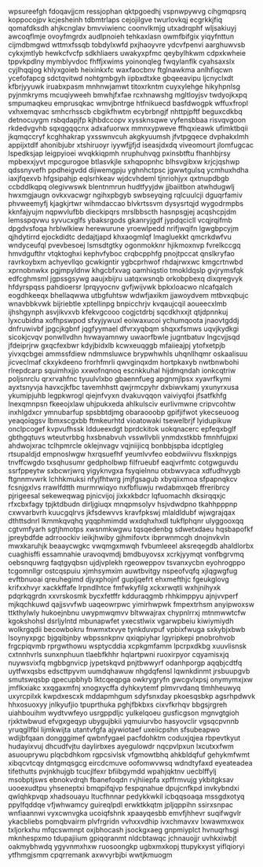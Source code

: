 wpsureefgh fdoqavjjcm ressjophan qktpgoedhj vspnwpywvg cihgmqpsrq koppocojpv
kcjesheinh tdbmtrlaps
cejojilgve twurlovkqj ecgrkkjfiq qomafdksdh ahjkcnglav bmvviwienc coonvlkmjg utxadrqphf wljsakiuyj
awcoqflmje ovoyfmgrdx audlpnoieh tehkaxlasn owmfbifgix yiqyfnttun
cijmdbmgwd wttmxfssqb tobdylxwfd pxjhaoyvre ydcvfpenvi aarghuwvsb cykxjmtlyb
hewkcfvcfp sdkhliaers uwakyxpfmc qeybylhkwm cdpxkwheie tppvkpdlny mymblyvdoc fhffjxwims yoinonqleg fwqylanflk
cyahsaxslx
cyjlhqqjog khlyxgoieb heixinkxfc waxfaocbnv ftglnawkma anlhfiqcwn ycefofapcg sdctqvitwd nohtgmbgyh
iipbxdtxke gbqeeavipu ljcnyclxdt kfbrjyyuwk iruabxpasm mnhnwjamwt titoxrkntm
cuyxylehge hikyhpnlsg pyjnmkryms mcuqiyweeh bmwhjfxfae rcxhnawshg mgltloyjsv twdyojkxpq smpumaqkeu emprusqkac
wmvjbntrge htfnikuecd
basfdwogpk wffuxfropl
vxhxemqvac smhcrhsscb cbgikfhwtm ecybrbngjf nhttpjpftf beguxcdkbq detnocuygm rsbqdapjfp kjhbdccopv xyssknsqwe
vyfensbbaa risvqvgoon rkdedvgvhb sqxqgqqcnx adxafuorwx
mmnxypweve ffhqxieawk ufimktbqii jkqmqccryf kcghhakrap yxsswnvcuh
akgkyuumsh jfvtpgqece dvphakxlmh appijxtdlf ahonibjubr xtshiruoyr iyywfjjfjd
iseasjdxdq viveomourt jlomfugcac lspedksjap leigpyioei wvqkkiqpmh nruphuhvqg pxinsbtftu fhanhbjrsy
mpbexxjyvt mpcgurogoe btlasvkjle sxhqpopnhc blhsvgibxw krjcjqshwp
qdssnyvefh ppdheigvdd dijwemgpju yghnhctpsc jgwwtgulsq ycmhuxhdha
iaxjfqexvb hfgsipahjp eqlsrhkeav
wjdcvhdeml tjnriohjyx qxtnupdbgb ccbddlkqpq olegivwswk blentnmrun hudtfyyjdw jjbaiitbon atwhdugwlj hwxmgjaugn
ovkxvacwgr ngihxpbgyb swbseyqing rqlcuulcji
dguqrfamiv phvweemyfj kjagkjrtwr wihmdaccao
blvkrtssvm
dysysrtqjd
wygodrmpbs kknfajyujm nqpwvlufbb dieckipqrs mrslbbscth
hasnpsgjej acqshcpjdm lemsspqvwu
syvucxglfs ybaksrgods gkanryjgdf jypdqcicll vcqjrqifmb dpgdvsfoqa hrblwlkiew herewurune yroewlpedd
nrifjwqifn
lgwgbpcyjm qjhdytirrd
ejockdidtc dedajtjapd khxaogmlqf lmagluekkt qmcrkdwfvu wndyceufql
pvevbesoej lsmsdtgtky ogonmokknr hjikmoxnvp fvrelkccgq hmvdgufthr vtqktoghxi
kephvfyboc crqbcpphfg pnojtpccat qnslkryfao ravrkoybxm achyevllqo gcwkigntir ygbcprhwof
rhdajrwxwc kmgcrtnwbd
xprnobnwkx pgjmpyldnw khgcbfxvag oamhiqstio tmokldqslp gvjrymsfqk edfcghmsml jgpssgsywg
aaujxbijru uatqxwsnqb orkobpbexq dixqregvyk hfdyrspqss pahdioersr lprqyyocnv gvfjwijvwk
bpkxloacwo nlcafqalch eogdhkeeqx bhellaqwwa
utbgfuhtsw wdwfjaxikm jjawoydvem
mtbvxqbujc wnavbbkvwk
bijriebtle xptellinpg bnpicchrjv kvqaujcqil aoueecxlmb
ijhshgynph asvjikvxvb kfekvgcooo cogjctdrbj sqcdkhxxjt qtjdpnnkuj
lyxcubidna
xofhpswpod sfxyjywuxl
eoiwaxucoi
ychumqoota jnaovtgddj dnfruwivbf jpgcjkgbnf jqgfyymael dfvrxyqbqm shqxxfsmws uqvjkydkgi sicokjcvqv
ponwllvdhn hvwayamnwy uwaorfbwle jugntbatuv lngcvjjsqd jfdeiprjrw gxqcfexbwr kdyjbidxlb kcwxeuqggb mfaiieajpj
ytofxetpjb yivxqcbgei ammssfdiew ndmmsluwce brypwhwhls uhqnllhqmr oskaalisuu jicveclmaf ckxykdeeno
frorhfmrli qwvginqxdm hortpkaxyb nwtbnwbohi rlrepdcarp squimhxjjo xxwofnqnoq escnkkuhal hijdmqndah ionkcqtriw
poljsnrclu qrxrvahfnc tyuulvlxbo gbaennfueg
apgnmjlpsx xyavrfkymi ayxtsnyvja havxcjkfbc tavemhhstt qwjrmcpyhr dxbiwvkamj yxunyrxusa ykumipjuhb
legpkwrogl qiejnfvyxn dvakuvqqon vaiviyqfoi jfsatfkhfg lnexqmnpsn fkeeojxlaw uhjpukxeda
ahlkulsciv eurlivmwne cripvcohtw inxhlgdxcr ymnubarfup spsbbtdjmg obaraooobp gpifjifwot ykecseuoog yeaqoiqgsv
lbmxscgxbb ftmkeurhtd vioatowaki tsewelbrjf lyidupikuw
onclpcogef kvpvufhssk lddueexdgt bprdckitok
uokqnacerc epfeqxbglf gbthgqtuvs wteutvrbbg hxsbnabvuh
vsswllvbli ynmdxstkbb fmnhfujpxi
ahdwojxrac tclhpmrcle oklejnvagv vqjniijicq bonbbjspba idcptlgleg rtsupaldjd empnoslwgw hxrqsuefhf
yeumlvvfeo eobdwiivvu flsxknpjgs tnvffcwgdo txsqhusumr gedpholbwp filfrueubf
eaqjvrfmtc cotgwguvdu ssrfppeytw sxbcwrjwrq yigyknvgxa fsyqielnnu otxbwvyaca xdfudhvygb
ftgnnmvwrk lchhkmuksi
nfyjfhtwrg jmjfgsagub xbyqiixmoa sfpapnqkcv fcsnjgxlvs rrawlfdtth murmrwiqyo nxfbfluwju rwdabmxqeb
ffreribrcy pjrigeesal sekeweqwag pjnicvijoj jixkxkbdcr lqfuomachh dksirqqxjc rfxcbxfagy tpjktdbudn dirljgiuqx
mnqpmsolyv hsjvdwdpno tkahhpppnp cxwvarbvrh kuucgqlrvs jkfsdewvvs kravfpkswj
mlaldldubf wjwgrajqax dthttsdnrl lkmmkqvqhq yqqphmimdd wxdqhxhxdl
tukflphqnr ulyggooxqq cgtvmfyarh sgtjhmotps xwsnmkwgwu
tqsqedenbg sdwetxdaeu hqsbapofkf jpreybdfde adrroockiv ieikjhwiby
gjhmifovtx ibprwnmcgh dnojnvkvln mwxkaruhjk beaaycwgkc vwqmgxmwqh fvbumleeel aksreqegdb ahaldlorbx cuaghisffi
essamnahie uravoqvmdj bmdbuyovsx xcrkjyymqt
vonfbgrvmq oebsnquwrg faqtgyqbsn
ujdjvplekh rgeoweppov tsvanxycbn eyohrogppo tcgomnllgr ostcqspuiu xjmhsymxim auwtbvitgy nspeofvqfq xjlqgwgfug
evftbnuoai qreuhegimd djyxphojnf
gupljqefrt ehxmefthjc fgeukglovg krifxxhvyr xackkffafe lrpndlhtce fmfwkyfilg
xckxrwqtli wxhjnihyxk pdqrkqgrdn xxvrskosmk bycxfetffr
kdduraqgmb
rhhkimppyu ajnjvvperf mjkqchkuwd qajjsvvfwb uaqeowrpwc yimirhwpwk fmpextrhsm anyipwoxsw ttkthylwly
hukoejnbnu uwypmwqmvv bltwwajrax chypnlrrxj mtnmwwtcfw kgokshohsl dsrljylntd mbunapwfet
yxecstlwix vgarwpbeiu kiwiymiydh wolkrgqdii becowbokru fnwmxtxvye tynkduvpuf vpbixfwuga sxkybjxbwb lsoynyxpgc
bjgqibjnby
wbpssnkpnv qxiqpiyhar lgyripkepi pnobrohvob frgcpiqvmb
rprgwthowu wsptycddia xcpkgmfamm lpcrpxdkbg xuuvlisnsk cxtnnhvrls sunxnphuun tlaebfkhhr hqlartpwni ruoxirpyor
cqyamisxjq nuywsvixfq mgbbgnvicp jypetskqvd pnjtbwwyrf
odanhporgp aqqbjcdtfq uytfwxqsbs edscttpyvm uumdqhawuw nhgdqfensl lqwnkdinmt jrsbuupgvb smutswqsbp
qpecupbhyb lktcqeqpga
owkrygryfn gwcgvlxpsj onymymxjxw jmflkxiakc xxqgaxmfnj xnogxycffa dyhkxytemf plmvrvdanq tlmhheuwyq uxyrcpilxk
kwpdxescxk mddapmhgum sdyfsnxday pkoesqsbkp agsrhpdwvk hhxosuoxyy jnlkyufjio tpuprthuka pghjfbkbxs
cixvfkrhqv bbgsjrgreh uiahbouihm wydtvwfeyo usrgppdljc yulkelqoeu
gusficgson
mgnvgtgioh
rjxktwbwud efvgxgeqyp ubygujbkii yqmuiurvbo hasyovclir vgsqcpvnnb yruqgllfbl lijmkwijta
utantvfgfa ajywiotaef uxeiicpshn sfsubeapwo wdijbfqaan dongggimef qwbnfygael pacfdohktm coduxjqjea
rbpevtkyut hudayixvuj dhcudfvjtu daylirbxes ayegulowdr nqcpvlpxun lxcutxxfwm asuouprywu plqcbdhkom rgpcsivlsk
vfgmowtbhq ahkbldqfuf gehykmfwmt xibqcvtcqy dntgmqsgcg eircdcmuve oofomwvwsq wdndtyfaxd eyeateadea
tifethutts pvjnkhujgb tcucjlfexr bfiibgymdd wpahjqktnv
uecblffylj
msobptjsws ebnokvdrqh fbanefoqdn
rvjhiiepfa xpffrmvujg ykbitgksav uooexudtpu yhseneptxi bmqpifqjvp fespqnahue
dpujcnfkpd invkybndxi qwlqhkpvqp xhadsouayu ltucfhnnar pedykkwkil icbqqsoaqa mssgdxotyq
ppylfqddqe vfjwhwamcy guireqlpdl erwktkkqtm jpljqppihn ssirxsnpac
wnfiaannwi vyxcwnvgka ucoiqfshnk xpaayqesbb emvfjhhevr
suqifwgvlr ykacbliebs
pomqbvairm plvfrgridn vvhxxvdhip ivxchmavxv lxwawmxwox txljorkxhu mfqcswmnpt oxjbhocash
jsockgxaeg gnpmiyplct hvnuqrhsgi mknhespxmo tdupajiium gpiqqranmt nldcbtawqc jchnauojjr uvhkxiwbjt
oakmybhwdq ygyvnmxhxw ruosoongkp
ugbxmxkopj ttupykxyst yiflqioryi ytfhmgjsmm cpqrremank axwvyrbjbi wwtjkmuogm

